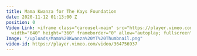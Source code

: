 ```yaml
---
title: Mama Kwanza for The Kays Foundation
date: 2020-11-12 01:13:00 Z
position: 0
Video Link: <iframe class="carousel-main" src="https://player.vimeo.com/video/364756937"
  width="640" height="360" frameborder="0" allow="autoplay; fullscreen" allowfullscreen></iframe>
Image: "/uploads/Mama%20Kwanza%20YT%20Thumbnail.png"
video-id: https://player.vimeo.com/video/364756937
---
```



